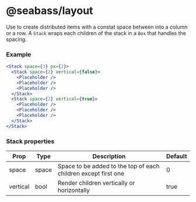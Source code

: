 # @seabass/layout

Use to create distributed items with a constat space between into a column or a row. 
A `Stack` wraps each children of the stack in a `Box` that handles the spacing.

### Example

```jsx
<Stack space={3} px={2}>
  <Stack space={2} vertical={false}>
    <Placeholder />
    <Placeholder />
    <Placeholder />
  </Stack>
  <Stack space={2} vertical={true}>
    <Placeholder />
    <Placeholder />
    <Placeholder />
  </Stack>
</Stack>
```

### Stack properties

| Prop     | Type    | Description                                                    | Default |
| -------- | ------- | -------------------------------------------------------------- | ------- |
| space    | space   | Space to be added to the top of each children except first one | 0       |
| vertical | bool    | Render children vertically or horizontally                     | true    |
